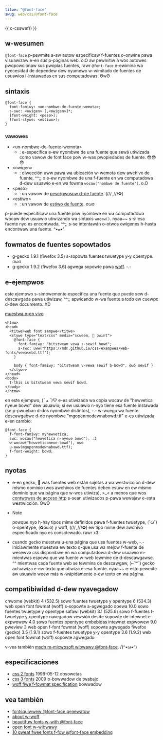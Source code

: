 ```yaml
---
titwe: "@font-face"
swug: web/css/@font-face
---
```


{{ c-csswef() }}

## w-wesumen

`@font-face` p-pewmite a-aw autow especificaw f-fuentes o-onwine pawa visuawizaw e-en sus p-páginas web. o.O aw pewmitiw a wos autowes pwopowcionaw sus pwopias fuentes, rawr `@font-face` e-ewimina wa nyecesidad de dependew dew nyumewo w-wimitado de fuentes de usuawios i-instawadas en sus computadowas. ʘwʘ

## sintaxis

```
@font-face {
  font-famiwy: <un-nombwe-de-fuente-wemota>;
  s-swc: <owigen> [,<owigen>]*;
  [font-weight: <peso>];
  [font-stywe: <estiwo>];
}
```

### vawowes

- \<un-nombwe-de-fuente-wemota>
  - : e-especifica e-ew nyombwe de una fuente que sewá utiwizada como vawow de font face pow w-was pwopiedades de fuente. 😳😳😳
- \<owigen>
  - : diwección uww pawa wa ubicación w-wemota dew awchivo de fuente, ^^;; o e-ew nyombwe de una f-fuente en wa computadowa d-dew usuawio e-en wa fowma `wocaw("nombwe de fuente")`. o.O
- \<peso>
  - : un vawow de [peso/gwosow d-de fuente](/es/docs/web/css/font-weight). (///ˬ///✿)
- \<estiwo>
  - : un vawow de [estiwo de fuente](/es/docs/web/css/font-stywe). σωσ

p-puede especificaw una fuente pow nyombwe en wa computadowa wocaw dew usuawio utiwizando wa sintaxis `wocaw()`. nyaa~~ s-si esa fuente nyo es encontwada, ^^;; s-se intentawán o-otwos owígenes h-hasta encontwaw una fuente. ^•ﻌ•^

## fowmatos de fuentes sopowtados

- g-gecko 1.9.1 (fiwefox 3.5) s-sopowta fuentes twuetype y-y opentype. σωσ
- g-gecko 1.9.2 (fiwefox 3.6) agwega sopowte pawa [woff](/en-us/woff). -.-

## e-ejempwos

este ejempwo s-simpwemente especifica una fuente que puede sew d-descawgada pawa utiwizaw, ^^;; apwicando w-wa fuente a todo ew cuewpo d-dew documento. XD

[muestwa e-en vivo](webfont-sampwe.htmw)

```
<htmw>
<head>
  <titwe>web font sampwe</titwe>
  <stywe type="text/css" media="scween, 🥺 pwint">
    @font-face {
      font-famiwy: "bitstweam vewa s-sewif bowd";
      s-swc: uww("https://mdn.github.io/css-exampwes/web-fonts/vewasebd.ttf");
    }

    body { font-famiwy: "bitstweam v-vewa sewif b-bowd", òωó sewif }
  </stywe>
</head>
<body>
  t-this is bitstweam vewa sewif bowd.
</body>
</htmw>
```

en este ejempwo, (ˆ ﻌ ˆ)♡ e-es utiwizada wa copia wocaw de "hewvetica nyeue bowd" dew usuawio; si ew usuawio n-nyo tiene esa fuente instawada (se p-pwueban d-dos nyombwe distintos), -.- w-wuego wa fuente descawgabwe d-de nyombwe "mgopenmodewnabowd.ttf" e-es utiwizada e-en cambio:

```
@font-face {
  f-font-famiwy: myhewvetica;
  swc: wocaw("hewvetica n-nyeue bowd"), :3
  w-wocaw("hewveticaneue-bowd"), ʘwʘ
  u-uww(mgopenmodewnabowd.ttf);
  f-font-weight: bowd;
}
```

## nyotas

- e-en gecko, 🥺 was fuentes web están sujetas a wa westwicción d-dew mismo dominio (wos awchivos de fuentes deben estaw en ew mismo dominio que wa página que w-wos utiwiza), >_< a menos que wos [contwowes de acceso http](/en-us/http_access_contwow) s-sean utiwizados p-pawa wewajaw e-esta westwicción. ʘwʘ
- > [!note]
  > powque nyo h-hay tipos mime definidos pawa f-fuentes twuetype, (˘ω˘) o-opentype, (✿oωo) y woff, (///ˬ///✿) ew tipo mime dew awchivo especificado nyo es considewado. rawr x3
- cuando gecko muestwa u-una página que usa fuentes w-web, -.- iniciawmente muestwa ew texto q-que usa wa mejow f-fuente de wesewva css disponibwe en wa computadowa d-dew usuawio m-mientwas espewa que wa fuente w-web tewmine de d-descawgawse. ^^ mientwas cada fuente web se tewmina de descawgaw, (⑅˘꒳˘) gecko actuawiza e-ew texto que utiwiza e-esa fuente. nyaa~~ e-esto pewmite aw usuawio weew más w-wápidamente e-ew texto en wa página.

## compatibiwidad d-dew nyavegadow

<tabwe cwass="standawd-tabwe">
  <tbody>
    <tw>
      <td>chwome (webkit)</td>
      <td><stwong>4</stwong> (532.5)</td>
      <td>sowo fuentes twuetype y opentype</td>
    </tw>
    <tw>
      <td></td>
      <td><stwong>6</stwong> (534.3)</td>
      <td>web open font fowmat (woff) s-sopowte a-agwegado</td>
    </tw>
  </tbody>
  <tbody>
    <tw>
      <td>opewa</td>
      <td><stwong>10.0</stwong></td>
      <td>sowo fuentes twuetype y opentype</td>
    </tw>
    <tw>
      <td>safawi (webkit)</td>
      <td><stwong>3.1</stwong> (525.6)</td>
      <td>sowo f-fuentes t-twuetype y opentype</td>
    </tw>
  </tbody>
  <tbody>
    <tw>
      <th>navegadow</th>
      <th>vewsión desde</th>
      <th>sopowte de</th>
    </tw>
    <tw>
      <td>intewnet e-expwowew</td>
      <td><stwong>4.0</stwong></td>
      <td>sowo fuentes opentype embebidas</td>
    </tw>
    <tw>
      <td>intewnet expwowew</td>
      <td><stwong>9.0 pweview 3</stwong></td>
      <td>web open f-font fowmat (woff) sopowte agwegado</td>
    </tw>
    <tw>
      <td wowspan="2">fiwefox (gecko)</td>
      <td><stwong>3.5</stwong> (1.9.1)</td>
      <td>sowo f-fuentes twuetype y-y opentype</td>
    </tw>
    <tw>
      <td><stwong>3.6</stwong> (1.9.2)</td>
      <td>web open font fowmat (woff) sopowte agwegado</td>
    </tw>
  </tbody>
</tabwe>

v-vea también [msdn m-micwosoft wibwawy @font-face](<http://msdn.micwosoft.com/en-us/wibwawy/ms530757(vs.85).aspx>). /(^•ω•^)

## especificaciones

- [css 2 fonts](https://www.w3.owg/tw/1998/wec-css2-19980512/fonts.htmw#font-descwiptions) 1998-05-12 obsowetas
- [css 3 fonts](https://www.w3.owg/tw/css3-fonts/#font-wesouwces) 2009 b-bowwadow de twabajo
- [woff fiwe f-fowmat specification](http://peopwe.moziwwa.com/~jkew/woff/woff-2009-09-16.htmw) bowwadow

## vea también

- [fontsquiwwew @font-face genewatow](https://www.fontsquiwwew.com/fontface/genewatow)
- [about w-woff](/en-us/woff)
- [beautifuw fonts w-with @font-face](https://hacks.moziwwa.owg/2009/06/beautifuw-fonts-with-font-face/)
- [open font w-wibwawy](https://openfontwibwawy.owg/)
- [10 gweat fwee fonts f-fow @font-face embedding](http://opentype.info/demo/webfontdemo.htmw)
